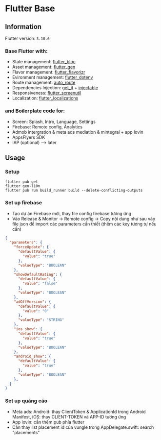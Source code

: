 # Flutter Base

## Information

Flutter version: `3.10.6`

### Base Flutter with:

- State management: [flutter_bloc](https://pub.dev/packages/flutter_bloc)
- Asset management: [flutter_gen](https://pub.dev/packages/flutter_gen)
- Flavor management: [flutter_flavorizr](https://pub.dev/packages/flutter_flavorizr)
- Evironment management: [flutter_dotenv](https://pub.dev/packages/flutter_dotenv)
- Route management: [auto_route](https://pub.dev/packages/auto_route)
- Dependencies
  Injection: [get_it](https://pub.dev/packages/get_it) + [injectable](https://pub.dev/packages/injectable)
- Responsiveness: [flutter_screenutil](https://pub.dev/packages/flutter_screenutil)
- Localization: [flutter_localizations](https://docs.flutter.dev/ui/accessibility-and-localization/internationalization)

### and Boilerplate code for:

- Screen: Splash, Intro, Language, Settings
- Firebase: Remote config, Analytics
- Admob intergration & meta ads mediation & mintegral + app lovin
- AppsFlyers SDK
- IAP (optional) --> later

## Usage

### Setup

```console
flutter pub get
flutter gen-l10n
flutter pub run build_runner build --delete-conflicting-outputs
```

### Set up firebase

- Tạo dự án Firebase mới, thay file config firebase tương ứng
- Vào Release & Monitor -> Remote config -> Copy nội dung như sau vào file json để import các parameters cần thiết (thêm các key tương tự nếu cần)
```json
{
  "parameters": {
    "forceUpdate": {
      "defaultValue": {
        "value": "true"
      },
      "valueType": "BOOLEAN"
    },
    "showDefaultRating": {
      "defaultValue": {
        "value": "false"
      },
      "valueType": "BOOLEAN"
    },
    "adOffVersion": {
      "defaultValue": {
        "value": "0"
      },
      "valueType": "STRING"
    },
    "ios_show": {
      "defaultValue": {
        "value": "true"
      },
      "valueType": "BOOLEAN"
    },
    "android_show": {
      "defaultValue": {
        "value": "true"
      },
      "valueType": "BOOLEAN"
    },
  }
}
```

### Set up quảng cáo

- Meta ads: Android: thay ClientToken & ApplicationId trong Android Manifest, iOS: thay CLIENT-TOKEN và APP-ID tương ứng
- App lovin: cần thêm pub phía flutter
- Cần thay list placement id của vungle trong AppDelegate.swift: search "placements"
